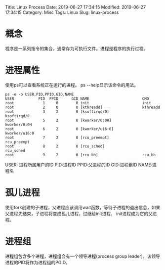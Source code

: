 Title: Linux Process
Date: 2019-06-27 17:34:15
Modified: 2019-06-27 17:34:15
Category: Misc
Tags: Linux
Slug: linux-process

# 概念
程序是一系列指令的集合，通常存为可执行文件。进程是程序的执行过程。

# 进程属性
使用ps可以查看系统正在运行的进程。 ps --help显示该命令的用法。
```shell
ps -e -o USER,PID,PPID,GID,NAME
USER           PID  PPID      GID NAME                        CMD            
root             1     0        0 init                        init
root             2     0        0 [kthreadd]                  kthreadd
root             3     2        0 [ksoftirqd/0]               ksoftirqd/0
root             5     2        0 [kworker/0:0H]              kworker/0:0H
root             6     2        0 [kworker/u16:0]             kworker/u16:0
root             7     2        0 [rcu_preempt]               rcu_preempt
root             8     2        0 [rcu_sched]                 rcu_sched
root             9     2        0 [rcu_bh]                    rcu_bh
```
USER: 进程所属用户的ID
PID:进程ID
PPID:父进程的ID
GID:进程组ID
NAME:进程名

# 孤儿进程
使用fork创建的子进程，父进程应该调用wait函数，等待子进程的退出信息，如果父进程先结束，子进程将变成孤儿进程，过继给init进程，
init进程成为它的父进程。

# 进程组
进程组包含多个进程，进程组会有一个领导进程(process group leader)，该领导进程的PID将作为进程组的PGID。



